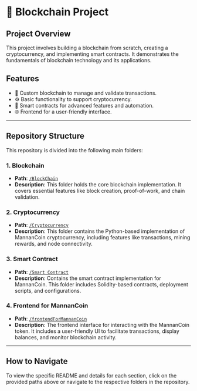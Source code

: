# **🚀 Blockchain Project**

## **Project Overview**
This project involves building a blockchain from scratch, creating a cryptocurrency, and implementing smart contracts. It demonstrates the fundamentals of blockchain technology and its applications.

## **Features**
- 🔗 Custom blockchain to manage and validate transactions.
- ⚙️ Basic functionality to support cryptocurrency.
- 📜 Smart contracts for advanced features and automation.
- 🌐 Frontend for a user-friendly interface.

---

## **Repository Structure**
This repository is divided into the following main folders:


### 1. **Blockchain**
   - **Path**: [`/BlockChain`](./BlockChain)
   - **Description**: This folder holds the core blockchain implementation. It covers essential features like block creation, proof-of-work, and chain validation.

### 2. **Cryptocurrency**
   - **Path**: [`/Cryptocurrency`](./Cryptocurrency)
   - **Description**: This folder contains the Python-based implementation of MannanCoin cryptocurrency, including features like transactions, mining rewards, and node connectivity.

### 3. **Smart Contract**
   - **Path**: [`/Smart Contract`](./Smart%20Contract)
   - **Description**: Contains the smart contract implementation for MannanCoin. This folder includes Solidity-based contracts, deployment scripts, and configurations.

### 4. **Frontend for MannanCoin**
   - **Path**: [`/frontendForMannanCoin`](./frontendForMannanCoin)
   - **Description**: The frontend interface for interacting with the MannanCoin token. It includes a user-friendly UI to facilitate transactions, display balances, and monitor blockchain activity.

---

## **How to Navigate**
To view the specific README and details for each section, click on the provided paths above or navigate to the respective folders in the repository.

